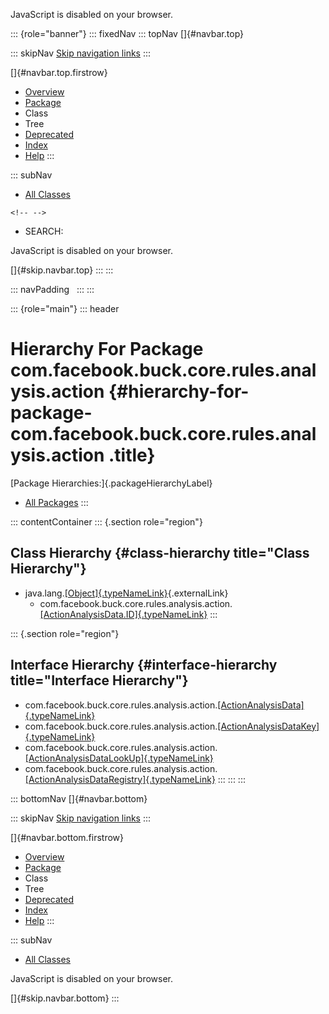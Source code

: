 <div>

JavaScript is disabled on your browser.

</div>

::: {role="banner"}
::: fixedNav
::: topNav
[]{#navbar.top}

::: skipNav
[Skip navigation links](#skip.navbar.top "Skip navigation links")
:::

[]{#navbar.top.firstrow}

-   [Overview](../../../../../../../index.html)
-   [Package](package-summary.html)
-   Class
-   Tree
-   [Deprecated](../../../../../../../deprecated-list.html)
-   [Index](../../../../../../../index-all.html)
-   [Help](../../../../../../../help-doc.html)
:::

::: subNav
-   [All Classes](../../../../../../../allclasses.html)

```{=html}
<!-- -->
```
-   SEARCH:

<div>

<div>

JavaScript is disabled on your browser.

</div>

</div>

[]{#skip.navbar.top}
:::
:::

::: navPadding
 
:::
:::

::: {role="main"}
::: header
# Hierarchy For Package com.facebook.buck.core.rules.analysis.action {#hierarchy-for-package-com.facebook.buck.core.rules.analysis.action .title}

[Package Hierarchies:]{.packageHierarchyLabel}

-   [All Packages](../../../../../../../overview-tree.html)
:::

::: contentContainer
::: {.section role="region"}
## Class Hierarchy {#class-hierarchy title="Class Hierarchy"}

-   java.lang.[[Object]{.typeNameLink}](http://docs.oracle.com/javase/7/docs/api/java/lang/Object.html?is-external=true "class or interface in java.lang"){.externalLink}
    -   com.facebook.buck.core.rules.analysis.action.[[ActionAnalysisData.ID]{.typeNameLink}](ActionAnalysisData.ID.html "class in com.facebook.buck.core.rules.analysis.action")
:::

::: {.section role="region"}
## Interface Hierarchy {#interface-hierarchy title="Interface Hierarchy"}

-   com.facebook.buck.core.rules.analysis.action.[[ActionAnalysisData]{.typeNameLink}](ActionAnalysisData.html "interface in com.facebook.buck.core.rules.analysis.action")
-   com.facebook.buck.core.rules.analysis.action.[[ActionAnalysisDataKey]{.typeNameLink}](ActionAnalysisDataKey.html "interface in com.facebook.buck.core.rules.analysis.action")
-   com.facebook.buck.core.rules.analysis.action.[[ActionAnalysisDataLookUp]{.typeNameLink}](ActionAnalysisDataLookUp.html "interface in com.facebook.buck.core.rules.analysis.action")
-   com.facebook.buck.core.rules.analysis.action.[[ActionAnalysisDataRegistry]{.typeNameLink}](ActionAnalysisDataRegistry.html "interface in com.facebook.buck.core.rules.analysis.action")
:::
:::
:::

::: bottomNav
[]{#navbar.bottom}

::: skipNav
[Skip navigation links](#skip.navbar.bottom "Skip navigation links")
:::

[]{#navbar.bottom.firstrow}

-   [Overview](../../../../../../../index.html)
-   [Package](package-summary.html)
-   Class
-   Tree
-   [Deprecated](../../../../../../../deprecated-list.html)
-   [Index](../../../../../../../index-all.html)
-   [Help](../../../../../../../help-doc.html)
:::

::: subNav
-   [All Classes](../../../../../../../allclasses.html)

<div>

<div>

JavaScript is disabled on your browser.

</div>

</div>

[]{#skip.navbar.bottom}
:::
